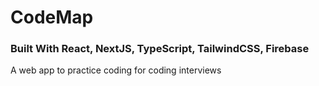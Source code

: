 # CodeMap

### Built With React, NextJS, TypeScript, TailwindCSS, Firebase

A web app to practice coding for coding interviews
